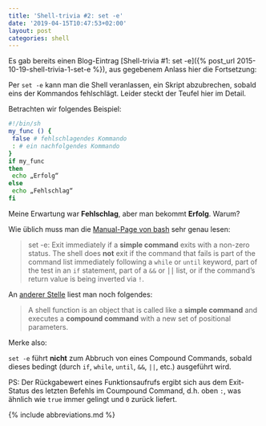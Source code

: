 ```yaml
---
title: 'Shell-trivia #2: set -e'
date: '2019-04-15T10:47:53+02:00'
layout: post
categories: shell
---
```


Es gab bereits einen Blog-Eintrag [Shell-trivia #1: set -e]({% post_url 2015-10-19-shell-trivia-1-set-e %}), aus gegebenem Anlass hier die Fortsetzung:

Per `set -e` kann man die Shell veranlassen, ein Skript abzubrechen, sobald eins der Kommandos fehlschlägt. Leider steckt der Teufel hier im Detail.

Betrachten wir folgendes Beispiel:
```bash
#!/bin/sh
my_func () {
 false # fehlschlagendes Kommando
 : # ein nachfolgendes Kommando
}
if my_func
then
 echo „Erfolg“
else
 echo „Fehlschlag“
fi
```

Meine Erwartung war **Fehlschlag**, aber man bekommt **Erfolg**.
Warum?

Wie üblich muss man die [Manual-Page von bash](https://manpages.debian.org/stretch/bash/bash.1.en.html#Shell_Function_Definitions) sehr genau lesen:

> set -e: Exit immediately if a **simple command** exits with a non-zero status. The shell does **not** exit if the command that fails is part of the command list immediately following a `while` or `until` keyword, part of the test in an `if` statement, part of a `&&` or `⎪⎪` list, or if the command’s return value is being inverted via `!`.

An [anderer Stelle](https://manpages.debian.org/stretch/bash/bash.1.en.html#Compound_Commands) liest man noch folgendes:

> A shell function is an object that is called like a **simple command** and executes a **compound command** with a new set of positional parameters.

Merke also:

`set -e` führt **nicht** zum Abbruch von eines Compound Commands, sobald dieses bedingt (durch `if`, `while`, `until`, `&&`, `||`, etc.) ausgeführt wird.

PS: Der Rückgabewert eines Funktionsaufrufs ergibt sich aus dem Exit-Status des letzten Befehls im Coumpound Command, d.h. oben `:`, was ähnlich wie `true` immer gelingt und `0` zurück liefert.

{% include abbreviations.md %}
